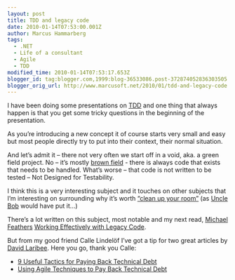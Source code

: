 ```yaml
---
layout: post
title: TDD and legacy code
date: 2010-01-14T07:53:00.001Z
author: Marcus Hammarberg
tags:
  - .NET
  - Life of a consultant
  - Agile
  - TDD
modified_time: 2010-01-14T07:53:17.653Z
blogger_id: tag:blogger.com,1999:blog-36533086.post-372874052836303505
blogger_orig_url: http://www.marcusoft.net/2010/01/tdd-and-legacy-code.html
---
```



I have been doing some presentations on
<a href="http://en.wikipedia.org/wiki/Test-driven_development"
target="_blank">TDD</a> and one thing that always happen is that you get
some tricky questions in the beginning of the presentation.

As you’re introducing a new concept it of course starts very small and
easy but most people directly try to put into their context, their
normal situation.

And let’s admit it – there not very often we start off in a void, aka. a
green field project. No – it’s mostly <a
href="http://igloocoder.com/archive/2007/12/23/what-is-brownfield.aspx"
target="_blank">brown field</a> - there is always code that exists that
needs to be handled. What’s worse – that code is not written to be
tested – Not Designed for Testability.

I think this is a very interesting subject and it touches on other
subjects that I’m interesting on surrounding why it’s worth <a
href="http://www.hanselman.com/blog/HanselminutesPodcast145SOLIDPrinciplesWithUncleBobRobertCMartin.aspx"
target="_blank">“clean up your room”</a> (as <a
href="http://blog.objectmentor.com/articles/category/uncle-bobs-blatherings"
target="_blank">Uncle Bob</a> would have put it…)

There’s a lot written on this subject, most notable and my next read,
<a href="http://www.michaelfeathers.com/" target="_blank">Michael
Feathers</a> <a href="http://my.safaribooksonline.com/0131177052"
target="_blank">Working Effectively with Legacy Code</a>.

But from my good friend Calle Lindelöf I’ve got a tip for two great
articles by <a
href="http://msdn.microsoft.com/en-us/magazine/ee532098.aspx?sdmr=DavidLaribee&amp;sdmi=authors"
target="_blank">David Laribee</a>. Here you go, thank you Calle:

- <a href="http://msdn.microsoft.com/sv-se/magazine/ee335722(en-us).aspx"
    target="_blank">9 Useful Tactics for Paying Back Technical Debt</a>
- <a href="http://msdn.microsoft.com/en-us/magazine/ee819135.aspx"
    target="_blank">Using Agile Techniques to Pay Back Technical Debt</a>
